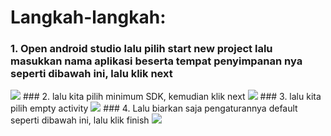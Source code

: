 # Langkah-langkah:
### 1. Open android studio lalu pilih start new project lalu masukkan nama aplikasi beserta tempat penyimpanan nya seperti dibawah ini, lalu klik next
<img src="https://cdn-images-1.medium.com/max/800/1*O5Xq1BCofMaJW8y4q0YFZw.png">
### 2. lalu kita pilih minimum SDK, kemudian klik next
<img src="https://cdn-images-1.medium.com/max/800/1*sBZ6A7wg4TSratKxLy6H3A.png">
### 3. lalu kita pilih empty activity
<img src="https://cdn-images-1.medium.com/max/800/1*VqoWFpFq9bbJ2DVFCPYu7Q.png">
### 4. Lalu biarkan saja pengaturannya default seperti dibawah ini, lalu klik finish
<img src="https://cdn-images-1.medium.com/max/800/1*yJRJ8KwBeSJlrfZ3qCwGJQ.png">

